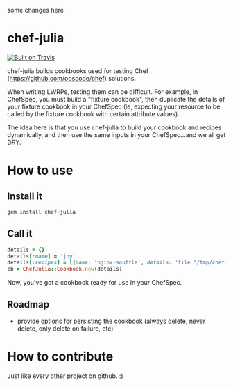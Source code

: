 some changes here

chef-julia
==========
[![Built on Travis](https://secure.travis-ci.org/stensonb/chef-julia.png?branch=master)](http://travis-ci.org/stensonb/chef-julia)

chef-julia builds cookbooks used for testing Chef (https://github.com/opscode/chef) solutions.

When writing LWRPs, testing them can be difficult.  For example, in ChefSpec, you must build a "fixture cookbook", then duplicate the details of your fixture cookbook in your ChefSpec (ie, expecting your resource to be called by the fixture cookbook with certain attribute values).

The idea here is that you use chef-julia to build your cookbook and recipes dynamically, and then use the same inputs in your ChefSpec...and we all get DRY.

# How to use

## Install it

```bash
gem install chef-julia
```

## Call it

```ruby
details = {}
details[:name] = 'joy'
details[:recipes] = [{name: 'nginx-souffle', details: 'file "/tmp/chef-julia-was-here" do; end'}]
cb = ChefJulia::Cookbook.new(details)
````

Now, you've got a cookbook ready for use in your ChefSpec.

## Roadmap

- provide options for persisting the cookbook (always delete, never delete, only delete on failure, etc)

# How to contribute

Just like every other project on github. :)
